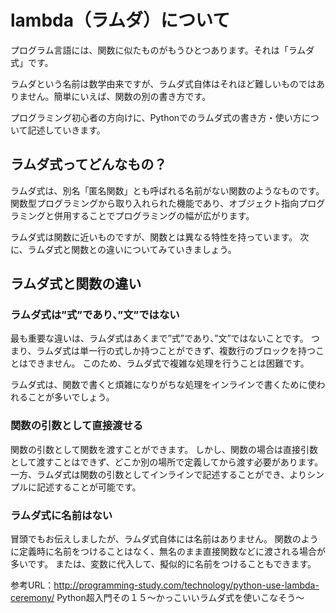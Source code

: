 # lambda（ラムダ）について
プログラム言語には、関数に似たものがもうひとつあります。それは「ラムダ式」です。

ラムダという名前は数学由来ですが、ラムダ式自体はそれほど難しいものではありません。簡単にいえば、関数の別の書き方です。

プログラミング初心者の方向けに、Pythonでのラムダ式の書き方・使い方について記述していきます。

## ラムダ式ってどんなもの？
ラムダ式は、別名「匿名関数」とも呼ばれる名前がない関数のようなものです。
関数型プログラミングから取り入れられた機能であり、オブジェクト指向プログラミングと併用することでプログラミングの幅が広がります。

ラムダ式は関数に近いものですが、関数とは異なる特性を持っています。
次に、ラムダ式と関数との違いについてみていきましょう。

## ラムダ式と関数の違い
### ラムダ式は”式”であり、”文”ではない

最も重要な違いは、ラムダ式はあくまで”式”であり、”文”ではないことです。
つまり、ラムダ式は単一行の式しか持つことができず、複数行のブロックを持つことはできません。
このため、ラムダ式で複雑な処理を行うことは困難です。

ラムダ式は、関数で書くと煩雑になりがちな処理をインラインで書くために使われることが多いでしょう。

### 関数の引数として直接渡せる

関数の引数として関数を渡すことができます。
しかし、関数の場合は直接引数として渡すことはできず、どこか別の場所で定義してから渡す必要があります。
一方、ラムダ式は関数の引数としてインラインで記述することができ、よりシンプルに記述することが可能です。

### ラムダ式に名前はない

冒頭でもお伝えしましたが、ラムダ式自体には名前はありません。
関数のように定義時に名前をつけることはなく、無名のまま直接関数などに渡される場合が多いです。
または、変数に代入して、擬似的に名前をつけることもできます。


参考URL：http://programming-study.com/technology/python-use-lambda-ceremony/
Python超入門その１５〜かっこいいラムダ式を使いこなそう〜
